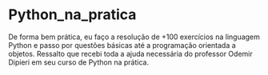 # Python_na_pratica
De forma bem prática, eu faço a resolução de +100 exercícios na linguagem Python e passo por questões básicas até a programação orientada a objetos. Ressalto que recebi toda a ajuda necessária do professor Odemir Dipieri em seu curso de Python na prática.
